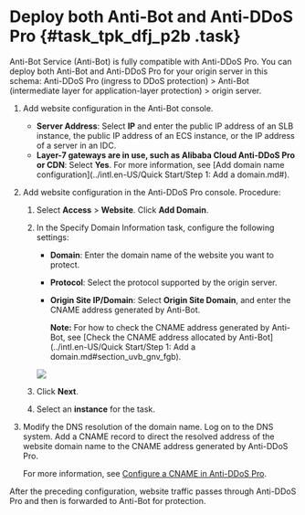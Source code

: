 # Deploy both Anti-Bot and Anti-DDoS Pro {#task_tpk_dfj_p2b .task}

Anti-Bot Service \(Anti-Bot\) is fully compatible with Anti-DDoS Pro. You can deploy both Anti-Bot and Anti-DDoS Pro for your origin server in this schema: Anti-DDoS Pro \(ingress to DDoS protection\) \> Anti-Bot \(intermediate layer for application-layer protection\) \> origin server.

1.  Add website configuration in the Anti-Bot console. 

    -   **Server Address**: Select **IP** and enter the public IP address of an SLB instance, the public IP address of an ECS instance, or the IP address of a server in an IDC.
    -   **Layer-7 gateways are in use, such as Alibaba Cloud Anti-DDoS Pro or CDN**: Select **Yes**.
    For more information, see [Add domain name configuration](../intl.en-US/Quick Start/Step 1: Add a domain.md#).

2.  Add website configuration in the Anti-DDoS Pro console. Procedure: 
    1.  Select **Access** \> **Website**. Click **Add Domain**.
    2.  In the Specify Domain Information task, configure the following settings:

        -   **Domain**: Enter the domain name of the website you want to protect.
        -   **Protocol**: Select the protocol supported by the origin server.
        -   **Origin Site IP/Domain**: Select **Origin Site Domain**, and enter the CNAME address generated by Anti-Bot.

            **Note:** For how to check the CNAME address generated by Anti-Bot, see [Check the CNAME address allocated by Anti-Bot](../intl.en-US/Quick Start/Step 1: Add a domain.md#section_uvb_gnv_fgb).

        ![](http://static-aliyun-doc.oss-cn-hangzhou.aliyuncs.com/assets/img/15557/155644627133576_en-US.png)

    3.  Click **Next**.
    4.  Select an **instance** for the task.
3.  Modify the DNS resolution of the domain name. Log on to the DNS system. Add a CNAME record to direct the resolved address of the website domain name to the CNAME address generated by Anti-DDoS Pro. 

    For more information, see [Configure a CNAME in Anti-DDoS Pro](https://www.alibabacloud.com/help/doc-detail/40532.htm).


After the preceding configuration, website traffic passes through Anti-DDoS Pro and then is forwarded to Anti-Bot for protection.


